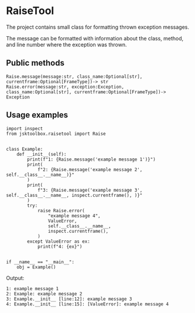 # RaiseTool

The project contains small class for formatting thrown exception messages.

The message can be formatted with information about the class, method, and line number where the exception was thrown.

## Public methods
```
Raise.message(message:str, class_name:Optional[str], currentframe:Optional[FrameType])-> str
Raise.error(message:str, exception:Exception, class_name:Optional[str], currentframe:Optional[FrameType])-> Exception
```

## Usage examples

```
import inspect
from jsktoolbox.raisetool import Raise


class Example:
    def __init__(self):
        print(f"1: {Raise.message('example message 1')}")
        print(
            f"2: {Raise.message('example message 2', self.__class__.__name__)}"
        )
        print(
            f"3: {Raise.message('example message 3', self.__class__.__name__, inspect.currentframe(), )}"
        )
        try:
            raise Raise.error(
                "example message 4",
                ValueError,
                self.__class__.__name__,
                inspect.currentframe(),
            )
        except ValueError as ex:
            print(f"4: {ex}")


if __name__ == "__main__":
    obj = Example()
```
Output:
```
1: example message 1
2: Example: example message 2
3: Example.__init__ [line:12]: example message 3
4: Example.__init__ [line:15]: [ValueError]: example message 4
```
